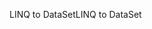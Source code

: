 <span data-ttu-id="ff5fe-101">LINQ to DataSet</span><span class="sxs-lookup"><span data-stu-id="ff5fe-101">LINQ to DataSet</span></span>